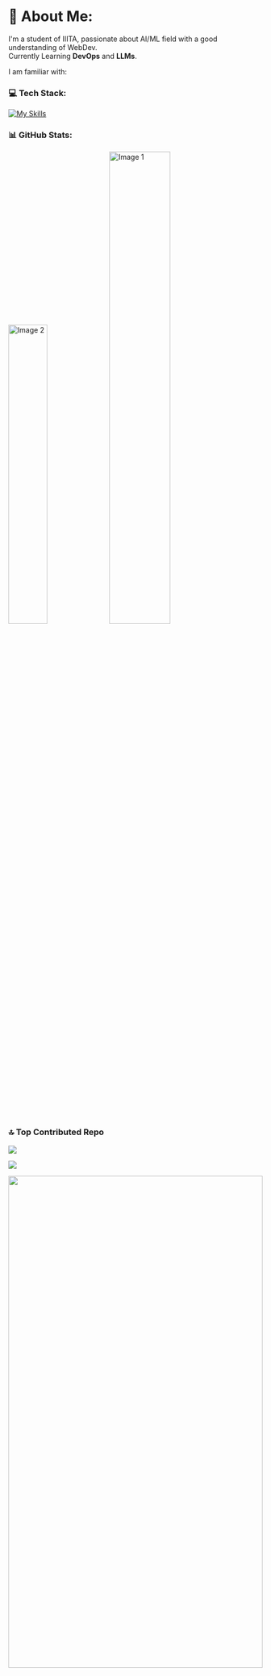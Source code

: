 # 💫 About Me:
I'm a student of IIITA, passionate about AI/ML field with a good understanding of WebDev.  
Currently Learning **DevOps** and **LLMs**.

I am familiar with:
<br>

### 💻 Tech Stack:
[![My Skills](https://skillicons.dev/icons?i=nextjs,nodejs,express,js,ts,postgres,mongodb,react,redux,docker,aws,flask,github,linux,nginx,opencv,postman,pytorch,sklearn,selenium,cpp,c,anaconda,bash,python,tensorflow,huggingface,mlflow)](https://skillicons.dev)


### 📊 GitHub Stats:
<span><img style="width: 39%;" src="https://github-readme-stats.vercel.app/api/top-langs/?username=jot-s-bindra&theme=nightowl&hide_border=false&include_all_commits=false&count_private=false&layout=compact" alt="Image 2"></span>
<span><img style="width: 49%;" src="https://github-readme-stats.vercel.app/api?username=jot-s-bindra&theme=nightowl&hide_border=false&include_all_commits=false&count_private=false" alt="Image 1"></span>

### 🔝 Top Contributed Repo
![](https://github-contributor-stats.vercel.app/api?username=jot-s-bindra&limit=5&theme=radical&combine_all_yearly_contributions=true)

[![](https://visitcount.itsvg.in/api?id=jot-s-bindra&label=Profile%20Views&color=6&icon=5&pretty=true)](https://github.com/jot-s-bindra)

<div align="center">
<span><img src="http://github-profile-summary-cards.vercel.app/api/cards/profile-details?username=jot-s-bindra&theme=dark" width="100%" height="50%"></span>
</div>
